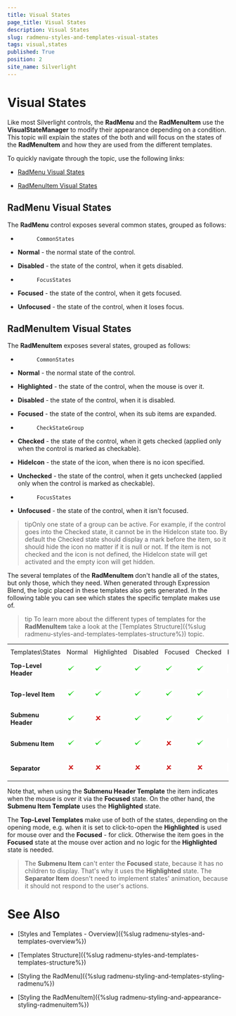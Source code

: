 ```yaml
---
title: Visual States
page_title: Visual States
description: Visual States
slug: radmenu-styles-and-templates-visual-states
tags: visual,states
published: True
position: 2
site_name: Silverlight
---
```


# Visual States



Like most Silverlight controls, the __RadMenu__ and the __RadMenuItem__ use the __VisualStateManager__ to modify their appearance depending on a condition. This topic will explain the states of the both and will focus on the states of the __RadMenuItem__ and how they are used from the different templates.
      

To quickly navigate through the topic, use the following links:

* [RadMenu Visual States](#RadMenu_Visual_States)

* [RadMenuItem Visual States](#RadMenuItem_Visual_States)

## RadMenu Visual States

The __RadMenu__ control exposes several common states, grouped as follows:
        

* 
            CommonStates
            

* __Normal__ - the normal state of the control.
              

* __Disabled__ - the state of the control, when it gets disabled.
              

* 
            FocusStates
            

* __Focused__ - the state of the control, when it gets focused.
              

* __Unfocused__ - the state of the control, when it loses focus.
              

## RadMenuItem Visual States

The __RadMenuItem__ exposes several states, grouped as follows:
        

* 
            CommonStates
            

* __Normal__ - the normal state of the control.
              

* __Highlighted__ - the state of the control, when the mouse is over it.
              

* __Disabled__ - the state of the control, when it is disabled.
              

* __Focused__ - the state of the control, when its sub items are expanded.
              

* 
            CheckStateGroup
            

* __Checked__ - the state of the control, when it gets checked (applied only when the control is marked as checkable).
              

* __HideIcon__ - the state of the icon, when there is no icon specified.
              

* __Unchecked__ - the state of the control, when it gets unchecked (applied only when the control is marked as checkable).
              

* 
            FocusStates
            

* __Unfocused__ - the state of the control, when it isn't focused.
              

>tipOnly one state of a group can be active. For example, if the control goes into the Checked state, it cannot be in the HideIcon state too. By default the Checked state should display a mark before the item, so it should hide the icon no matter if it is null or not. If the item is not checked and the icon is not defined, the HideIcon state will get activated and the empty icon will get hidden.

The several templates of the __RadMenuItem__ don't handle all of the states, but only those, which they need. When generated through Expression Blend, the logic placed in these templates also gets generated. In the following table you can see which states the specific template makes use of.
        

>tip
          To learn more about the different types of templates for the __RadMenuItem__ take a look at the [Templates Structure]({%slug radmenu-styles-and-templates-templates-structure%}) topic.
        


<table><th><tr><td>Templates\States</td><td>
              Normal
            </td><td>
             Highlighted
            </td><td>
              Disabled
            </td><td>
              Focused
            </td><td>
           Checked
            </td><td>
          HideIcon
            </td><td>
         Unchecked
            </td><td>
           Unfocused
            </td></tr></th><tr><td><b>Top-Level Header</b></td><td>

![](images/yes_icon.png)</td><td>

![](images/yes_icon.png)</td><td>

![](images/yes_icon.png)</td><td>

![](images/yes_icon.png)</td><td>

![](images/yes_icon.png)</td><td>

![](images/yes_icon.png)</td><td>

![](images/yes_icon.png)</td><td>

![](images/no_icon.png)</td></tr><tr><td>

<b>Top-level Item</b></td><td>

![](images/yes_icon.png)</td><td>

![](images/yes_icon.png)</td><td>

![](images/yes_icon.png)</td><td>

![](images/yes_icon.png)</td><td>

![](images/yes_icon.png)</td><td>

![](images/yes_icon.png)</td><td>

![](images/yes_icon.png)</td><td>

![](images/no_icon.png)</td></tr><tr><td><b>Submenu Header</b></td><td>

![](images/yes_icon.png)</td><td>

![](images/no_icon.png)</td><td>

![](images/yes_icon.png)</td><td>

![](images/yes_icon.png)</td><td>

![](images/yes_icon.png)</td><td>

![](images/yes_icon.png)</td><td>

![](images/yes_icon.png)</td><td>

![](images/no_icon.png)</td></tr><tr><td><b>Submenu Item</b></td><td>

![](images/yes_icon.png)</td><td>

![](images/yes_icon.png)</td><td>

![](images/yes_icon.png)</td><td>

![](images/no_icon.png)</td><td>

![](images/yes_icon.png)</td><td>

![](images/yes_icon.png)</td><td>

![](images/yes_icon.png)</td><td>

![](images/no_icon.png)</td></tr><tr><td><b>Separator</b></td><td>

![](images/no_icon.png)</td><td>

![](images/no_icon.png)</td><td>

![](images/no_icon.png)</td><td>

![](images/no_icon.png)</td><td>

![](images/no_icon.png)</td><td>

![](images/no_icon.png)</td><td>

![](images/no_icon.png)</td><td>

![](images/no_icon.png)</td></tr></table>

Note that, when using the __Submenu Header Template__ the item indicates when the mouse is over it via the __Focused__ state. On the other hand, the __Submenu Item Template__ uses the __Highlighted__ state.
        

The __Top-Level Templates__ make use of both of the states, depending on the opening mode, e.g. when it is set to click-to-open the __Highlighted__ is used for mouse over and the __Focused__ - for click. Otherwise the item goes in the __Focused__ state at the mouse over action and no logic for the __Highlighted__ state is needed.
        

>The __Submenu Item__ can't enter the __Focused__ state, because it has no children to display. That's why it uses the __Highlighted__ state. The __Separator Item__ doesn't need to implement states' animation, because it should not respond to the user's actions.
          

# See Also

 * [Styles and Templates - Overview]({%slug radmenu-styles-and-templates-overview%})

 * [Templates Structure]({%slug radmenu-styles-and-templates-templates-structure%})

 * [Styling the RadMenu]({%slug radmenu-styling-and-templates-styling-radmenu%})

 * [Styling the RadMenuItem]({%slug radmenu-styling-and-appearance-styling-radmenuitem%})
